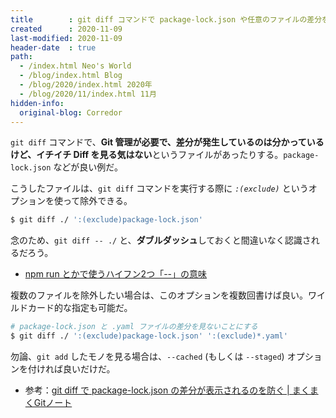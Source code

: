 ```yaml
---
title        : git diff コマンドで package-lock.json や任意のファイルの差分を無視する
created      : 2020-11-09
last-modified: 2020-11-09
header-date  : true
path:
  - /index.html Neo's World
  - /blog/index.html Blog
  - /blog/2020/index.html 2020年
  - /blog/2020/11/index.html 11月
hidden-info:
  original-blog: Corredor
---
```


`git diff` コマンドで、**Git 管理が必要で、差分が発生しているのは分かっているけど、イチイチ Diff を見る気はない**というファイルがあったりする。`package-lock.json` などが良い例だ。

こうしたファイルは、`git diff` コマンドを実行する際に *`:(exclude)`* というオプションを使って除外できる。

```bash
$ git diff ./ ':(exclude)package-lock.json'
```

念のため、`git diff -- ./` と、**ダブルダッシュ**しておくと間違いなく認識されるだろう。

- [npm run とかで使うハイフン2つ「--」の意味](/blog/2018/09/13-01.html)

複数のファイルを除外したい場合は、このオプションを複数回書けば良い。ワイルドカード的な指定も可能だ。

```bash
# package-lock.json と .yaml ファイルの差分を見ないことにする
$ git diff ./ ':(exclude)package-lock.json' ':(exclude)*.yaml'
```

勿論、`git add` したモノを見る場合は、`--cached` (もしくは `--staged`) オプションを付ければ良いだけだ。

- 参考：[git diff で package-lock.json の差分が表示されるのを防ぐ | まくまくGitノート](https://maku77.github.io/git/diff/node-diff.html)
